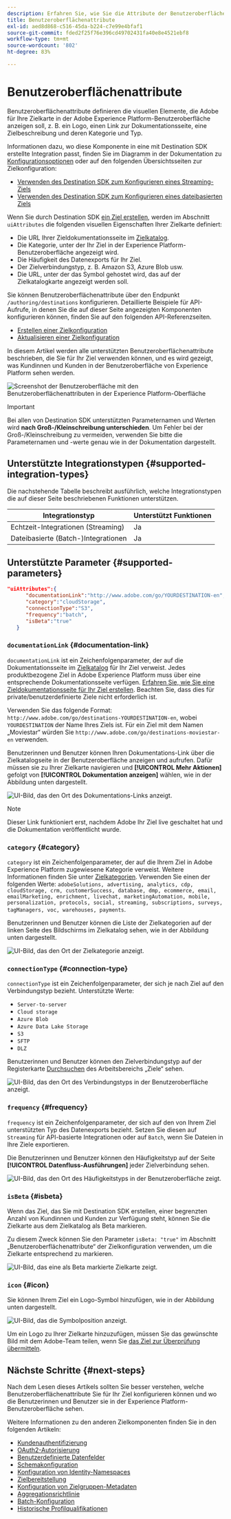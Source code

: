 ```yaml
---
description: Erfahren Sie, wie Sie die Attribute der Benutzeroberfläche, wie z. B. den Dokumentations-Link, die Kategorie der Zielkarte sowie den Verbindungstyp und die Häufigkeit der Zielverbindungen für Ziele konfigurieren, die mit Destination SDK erstellt wurden.
title: Benutzeroberflächenattribute
exl-id: aed8d868-c516-45da-b224-c7e99e4bfaf1
source-git-commit: fded2f25f76e396cd49702431fa40e8e4521ebf8
workflow-type: tm+mt
source-wordcount: '802'
ht-degree: 83%

---
```


# Benutzeroberflächenattribute

Benutzeroberflächenattribute definieren die visuellen Elemente, die Adobe für Ihre Zielkarte in der Adobe Experience Platform-Benutzeroberfläche anzeigen soll, z. B. ein Logo, einen Link zur Dokumentationsseite, eine Zielbeschreibung und deren Kategorie und Typ.

Informationen dazu, wo diese Komponente in eine mit Destination SDK erstellte Integration passt, finden Sie im Diagramm in der Dokumentation zu [Konfigurationsoptionen](../configuration-options.md) oder auf den folgenden Übersichtsseiten zur Zielkonfiguration:

* [Verwenden des Destination SDK zum Konfigurieren eines Streaming-Ziels](../../guides/configure-destination-instructions.md#create-destination-configuration)
* [Verwenden des Destination SDK zum Konfigurieren eines dateibasierten Ziels](../../guides/configure-file-based-destination-instructions.md#create-destination-configuration)

Wenn Sie durch Destination SDK [ein Ziel erstellen](../../authoring-api/destination-configuration/create-destination-configuration.md), werden im Abschnitt `uiAttributes` die folgenden visuellen Eigenschaften Ihrer Zielkarte definiert:

* Die URL Ihrer Zieldokumentationsseite im [Zielkatalog](../../../catalog/overview.md).
* Die Kategorie, unter der Ihr Ziel in der Experience Platform-Benutzeroberfläche angezeigt wird.
* Die Häufigkeit des Datenexports für Ihr Ziel.
* Der Zielverbindungstyp, z. B. Amazon S3, Azure Blob usw.
* Die URL, unter der das Symbol gehostet wird, das auf der Zielkatalogkarte angezeigt werden soll.

Sie können Benutzeroberflächenattribute über den Endpunkt `/authoring/destinations` konfigurieren. Detaillierte Beispiele für API-Aufrufe, in denen Sie die auf dieser Seite angezeigten Komponenten konfigurieren können, finden Sie auf den folgenden API-Referenzseiten.

* [Erstellen einer Zielkonfiguration](../../authoring-api/destination-configuration/create-destination-configuration.md)
* [Aktualisieren einer Zielkonfiguration](../../authoring-api/destination-configuration/update-destination-configuration.md)

In diesem Artikel werden alle unterstützten Benutzeroberflächenattribute beschrieben, die Sie für Ihr Ziel verwenden können, und es wird gezeigt, was Kundinnen und Kunden in der Benutzeroberfläche von Experience Platform sehen werden.

![Screenshot der Benutzeroberfläche mit den Benutzeroberflächenattributen in der Experience Platform-Oberfläche](../../assets/functionality/destination-configuration/ui-attributes.png)

>[!IMPORTANT]
>
>Bei allen von Destination SDK unterstützten Parameternamen und Werten wird **nach Groß-/Kleinschreibung unterschieden**. Um Fehler bei der Groß-/Kleinschreibung zu vermeiden, verwenden Sie bitte die Parameternamen und -werte genau wie in der Dokumentation dargestellt.

## Unterstützte Integrationstypen {#supported-integration-types}

Die nachstehende Tabelle beschreibt ausführlich, welche Integrationstypen die auf dieser Seite beschriebenen Funktionen unterstützen.

| Integrationstyp | Unterstützt Funktionen |
|---|---|
| Echtzeit-Integrationen (Streaming) | Ja |
| Dateibasierte (Batch-)Integrationen | Ja |

## Unterstützte Parameter {#supported-parameters}

```json
"uiAttributes":{
      "documentationLink":"http://www.adobe.com/go/YOURDESTINATION-en",
      "category":"cloudStorage",
      "connectionType":"S3",
      "frequency":"batch",
      "isBeta":"true"
   }
```

### `documentationLink` {#documentation-link}

`documentationLink` ist ein Zeichenfolgenparameter, der auf die Dokumentationsseite im [Zielkatalog](../../../catalog/overview.md) für Ihr Ziel verweist. Jedes produktbezogene Ziel in Adobe Experience Platform muss über eine entsprechende Dokumentationsseite verfügen. [Erfahren Sie, wie Sie eine Zieldokumentationsseite für Ihr Ziel erstellen](../../docs-framework/documentation-instructions.md). Beachten Sie, dass dies für private/benutzerdefinierte Ziele nicht erforderlich ist.

Verwenden Sie das folgende Format: `http://www.adobe.com/go/destinations-YOURDESTINATION-en`, wobei `YOURDESTINATION` der Name Ihres Ziels ist. Für ein Ziel mit dem Namen „Moviestar“ würden Sie `http://www.adobe.com/go/destinations-moviestar-en` verwenden.

Benutzerinnen und Benutzer können Ihren Dokumentations-Link über die Zielkatalogseite in der Benutzeroberfläche anzeigen und aufrufen. Dafür müssen sie zu Ihrer Zielkarte navigieren und **[!UICONTROL Mehr Aktionen]** gefolgt von **[!UICONTROL Dokumentation anzeigen]** wählen, wie in der Abbildung unten dargestellt.

![UI-Bild, das den Ort des Dokumentations-Links anzeigt.](../../assets/functionality/destination-configuration/ui-attributes-doc-link.png)

>[!NOTE]
>
>Dieser Link funktioniert erst, nachdem Adobe Ihr Ziel live geschaltet hat und die Dokumentation veröffentlicht wurde.

### `category` {#category}

`category` ist ein Zeichenfolgenparameter, der auf die Ihrem Ziel in Adobe Experience Platform zugewiesene Kategorie verweist. Weitere Informationen finden Sie unter [Zielkategorien](../../../destination-types.md). Verwenden Sie einen der folgenden Werte: `adobeSolutions, advertising, analytics, cdp, cloudStorage, crm, customerSuccess, database, dmp, ecommerce, email, emailMarketing, enrichment, livechat, marketingAutomation, mobile, personalization, protocols, social, streaming, subscriptions, surveys, tagManagers, voc, warehouses, payments`.

Benutzerinnen und Benutzer können die Liste der Zielkategorien auf der linken Seite des Bildschirms im Zielkatalog sehen, wie in der Abbildung unten dargestellt.

![UI-Bild, das den Ort der Zielkategorie anzeigt.](../../assets/functionality/destination-configuration/ui-attributes-category.png)

### `connectionType` {#connection-type}

`connectionType` ist ein Zeichenfolgenparameter, der sich je nach Ziel auf den Verbindungstyp bezieht. Unterstützte Werte: <ul><li>`Server-to-server`</li><li>`Cloud storage`</li><li>`Azure Blob`</li><li>`Azure Data Lake Storage`</li><li>`S3`</li><li>`SFTP`</li><li>`DLZ`</li></ul>

Benutzerinnen und Benutzer können den Zielverbindungstyp auf der Registerkarte [Durchsuchen](../../../ui/destinations-workspace.md#browse) des Arbeitsbereichs „Ziele“ sehen.

![UI-Bild, das den Ort des Verbindungstyps in der Benutzeroberfläche anzeigt.](../../assets/functionality/destination-configuration/ui-attributes-connection.png)

### `frequency` {#frequency}

`frequency` ist ein Zeichenfolgenparameter, der sich auf den von Ihrem Ziel unterstützten Typ des Datenexports bezieht. Setzen Sie diesen auf `Streaming` für API-basierte Integrationen oder auf `Batch`, wenn Sie Dateien in Ihre Ziele exportieren.

Die Benutzerinnen und Benutzer können den Häufigkeitstyp auf der Seite **[!UICONTROL Datenfluss-Ausführungen]** jeder Zielverbindung sehen.

![UI-Bild, das den Ort des Häufigkeitstyps in der Benutzeroberfläche zeigt.](../../assets/functionality/destination-configuration/ui-attributes-frequency.png)

### `isBeta` {#isbeta}

Wenn das Ziel, das Sie mit Destination SDK erstellen, einer begrenzten Anzahl von Kundinnen und Kunden zur Verfügung steht, können Sie die Zielkarte aus dem Zielkatalog als Beta markieren.

Zu diesem Zweck können Sie den Parameter `isBeta: "true"` im Abschnitt „Benutzeroberflächenattribute“ der Zielkonfiguration verwenden, um die Zielkarte entsprechend zu markieren.

![UI-Bild, das eine als Beta markierte Zielkarte zeigt.](../../assets/functionality/destination-configuration/ui-attributes-isbeta.png)

### `icon` {#icon}

Sie können Ihrem Ziel ein Logo-Symbol hinzufügen, wie in der Abbildung unten dargestellt.

![UI-Bild, das die Symbolposition anzeigt.](../../assets/functionality/destination-configuration/ui-attributes-icon.png)

Um ein Logo zu Ihrer Zielkarte hinzuzufügen, müssen Sie das gewünschte Bild mit dem Adobe-Team teilen, wenn Sie [das Ziel zur Überprüfung übermitteln](../../guides/submit-destination.md#logo).

## Nächste Schritte {#next-steps}

Nach dem Lesen dieses Artikels sollten Sie besser verstehen, welche Benutzeroberflächenattribute Sie für Ihr Ziel konfigurieren können und wo die Benutzerinnen und Benutzer sie in der Experience Platform-Benutzeroberfläche sehen.

Weitere Informationen zu den anderen Zielkomponenten finden Sie in den folgenden Artikeln:

* [Kundenauthentifizierung](customer-authentication.md)
* [OAuth2-Autorisierung](oauth2-authorization.md)
* [Benutzerdefinierte Datenfelder](customer-data-fields.md)
* [Schemakonfiguration](schema-configuration.md)
* [Konfiguration von Identity-Namespaces](identity-namespace-configuration.md)
* [Zielbereitstellung](destination-delivery.md)
* [Konfiguration von Zielgruppen-Metadaten](audience-metadata-configuration.md)
* [Aggregationsrichtlinie](aggregation-policy.md)
* [Batch-Konfiguration](batch-configuration.md)
* [Historische Profilqualifikationen](historical-profile-qualifications.md)
